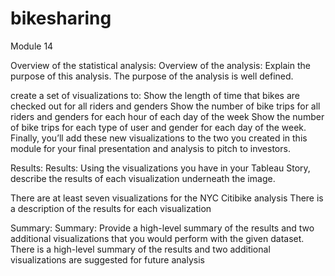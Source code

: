 # bikesharing
Module 14

Overview of the statistical analysis:
Overview of the analysis: Explain the purpose of this analysis.
The purpose of the analysis is well defined. 

create a set of visualizations to:
Show the length of time that bikes are checked out for all riders and genders
Show the number of bike trips for all riders and genders for each hour of each day of the week
Show the number of bike trips for each type of user and gender for each day of the week.
Finally, you’ll add these new visualizations to the two you created in this module for your final presentation and analysis to pitch to investors.

Results:
Results: Using the visualizations you have in your Tableau Story, describe the results of each visualization underneath the image.

There are at least seven visualizations for the NYC Citibike analysis 
There is a description of the results for each visualization

Summary:
Summary: Provide a high-level summary of the results and two additional visualizations that you would perform with the given dataset.
There is a high-level summary of the results and two additional visualizations are suggested for future analysis 


